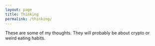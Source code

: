 ```yaml
---
layout: page
title: Thinking
permalink: /thinking/ 
--- 
```


These are some of my thoughts. They will probably be about crypto or weird eating habits.
